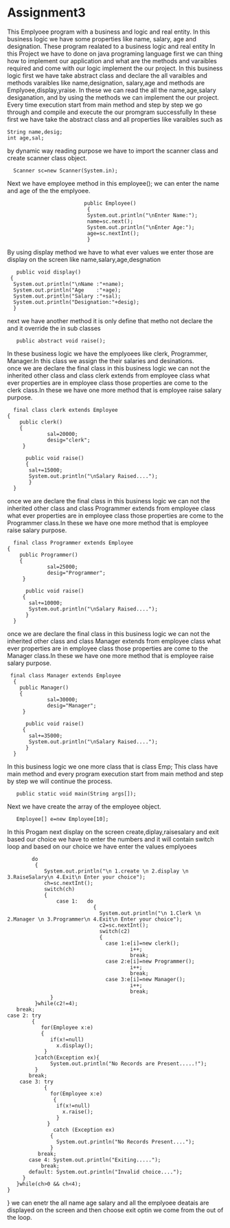 # Assignment3
This Emplyoee program with a business and logic and real entity.
In this business logic we have some properties like name, salary, age and designation.
These program realated to a business logic and real entity In this Project we have to done on java programing language first we can thing how to implement our application and what are the methods and varaibles required and come with our logic implement the our project.
In this business logic first we have take abstract class and declare the all varaibles and methods varaibles like name,designation, salary,age and methods are Emplyoee,display,yraise. 
In these we can read the all the name,age,salary desiganation, and by using the methods we can implement the our project.
Every time execution start from main method and step by step we go through and compile and execute the our promgram successfully In these first we have take the abstract class and
 all properties like varaibles such as

    String name,desig;
    int age,sal;
    
by dynamic way reading purpose we have to import the scanner class and create scanner class object.

      Scanner sc=new Scanner(System.in);
      
Next we have employee method in this employee(); we can enter the name and age of the the emplyoee. 

                             public Employee()
                              {
                              System.out.println("\nEnter Name:");
                              name=sc.next();
                              System.out.println("\nEnter Age:");
                              age=sc.nextInt();
                              }
                                                          
By using display method we have to what ever values we enter those are display on the screen like name,salary,age,desgnation                              
                              
       public void display()
     {
      System.out.println("\nName :"+name);
      System.out.println("Age    :"+age);
      System.out.println("Salary :"+sal);
      System.out.println("Designation:"+desig);
      }
next we have another method it is only define that metho not declare the and it override the in sub classes 
       
       public abstract void raise();
       
In these business logic we have the emplyoees like clerk, Programmer, Manager.In this class we assign the their salaries and desinations.      
once we are declare the final class in this business logic we can not the inherited other class and class clerk extends from employee class what ever properties are in employee class those properties are come to the clerk class.In these we have one more method that is employee raise salary purpose.
       
      final class clerk extends Employee
    {
        public clerk()
        {
                 sal=20000;
                 desig="clerk";
         }
     
          public void raise()
          {
           sal+=15000;
           System.out.println("\nSalary Raised....");
           }
      }     
           
once we are declare the final class in this business logic we can not the inherited other class and class Programmer extends from employee class what ever properties are in employee class those properties are come to the Programmer class.In these we have one more method that is employee raise salary purpose.
                  
           
      final class Programmer extends Employee
    {
        public Programmer()
        {
                 sal=25000;
                 desig="Programmer";
         }
     
          public void raise()
         {
           sal+=10000;
           System.out.println("\nSalary Raised....");
          }
      }
      
once we are declare the final class in this business logic we can not the inherited other class and class Manager extends from employee class what ever properties are in employee class those properties are come to the Manager class.In these we have one more method that is employee raise salary purpose.
          
     
     final class Manager extends Employee
      {
        public Manager()
        {
                 sal=30000;
                 desig="Manager";
         }
     
          public void raise()
         {
           sal+=35000;
           System.out.println("\nSalary Raised....");
          }
      }
  
In this business logic we one more class that is class Emp;
This class have main method and every program execution start from main method and step by step we will continue the process.


       public static void main(String args[]);
       
Next we have create the array of the employee object.

       Employee[] e=new Employee[10];
       
In this Progam next display on the screen create,diplay,raisesalary and exit based our choice we have to enter the numbers and it will contain switch loop and based on our choice we have enter the values emplyoees 


            do
             {
                System.out.println("\n 1.create \n 2.display \n 3.RaiseSalary\n 4.Exit\n Enter your choice");
                ch=sc.nextInt();
                switch(ch)
                {
                    case 1:   do
                                {
                                  System.out.println("\n 1.Clerk \n 2.Manager \n 3.Programmer\n 4.Exit\n Enter your choice");
                                  c2=sc.nextInt();
                                  switch(c2)
                                  {
                                    case 1:e[i]=new clerk();
                                            i++;
                                            break;
                                    case 2:e[i]=new Programmer();
                                            i++;
                                            break;
                                    case 3:e[i]=new Manager();
                                            i++;
                                            break;
                  }
             }while(c2!=4);
       break;
    case 2: try
            {
               for(Employee x:e)
               {
                  if(x!=null)
                    x.display();
                }
             }catch(Exception ex){
                  System.out.println("No Records are Present.....!");
             }
           break;
        case 3: try
                {
                  for(Employee x:e)
                   {
                    if(x!=null)
                      x.raise();
                    }
                 }
                   catch (Exception ex)
                  {
                    System.out.println("No Records Present....");
                  }
              break;
           case 4: System.out.println("Exiting.....");
               break;
           default: System.out.println("Invalid choice....");
         }
       }while(ch>0 && ch<4);
    }
 }
   we can enetr the all name age salary and all the emplyoee deatais are displayed on the screen and then choose exit optin we come from the out of the loop.
     
       
       
       
      
       
 
       
           

    

